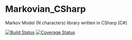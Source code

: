 # Markovian_CSharp
Markov Model (N characters) library written in CSharp [C#]

[![Build Status](https://travis-ci.org/somdipdey/Markovian_CSharp.svg?branch=master)](https://travis-ci.org/somdipdey/Markovian_CSharp) [![Coverage Status](https://coveralls.io/repos/github/somdipdey/Markovian_CSharp/badge.svg?branch=master)](https://coveralls.io/github/somdipdey/Markovian_CSharp?branch=master)
